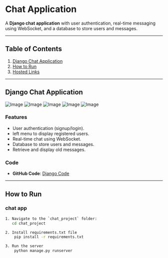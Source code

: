 # Chat Application

A **Django chat application** with user authentication, real-time messaging using WebSocket, and a database to store users and messages.

---

## Table of Contents

1. [Django Chat Application](#django-chat-application)
2. [How to Run](#how-to-run)
3. [Hosted Links](#hosted-links)

---

## Django Chat Application

![Image](https://github.com/user-attachments/assets/d5a93d7b-5a4d-4c75-951b-cc8141f6494c)
![Image](https://github.com/user-attachments/assets/f0a3ec2c-16d0-47e4-a308-1702c85b87b1)
![Image](https://github.com/user-attachments/assets/832efc69-b9f7-4092-9350-b5c02e173cd0)
![Image](https://github.com/user-attachments/assets/1c1c0331-3582-42c9-9f2a-1df9f1516548)
![Image](https://github.com/user-attachments/assets/2816f034-1aaf-4caa-8d43-7dd2a44d1175)

### Features

- User authentication (signup/login).
- left menu to display registered users.
- Real-time chat using WebSocket.
- Database to store users and messages.
- Retrieve and display old messages.

### Code

- **GitHub Code**: [Django Code](https://github.com/kar137/90North-assignment/tree/main/chat_project)

---

## How to Run

### chat app

```bash
1. Navigate to the `chat_project` folder:
   cd chat_project

2. Install requirements.txt file
    pip install -r requirements.txt

3. Run the server
    python manage.py runserver

```
